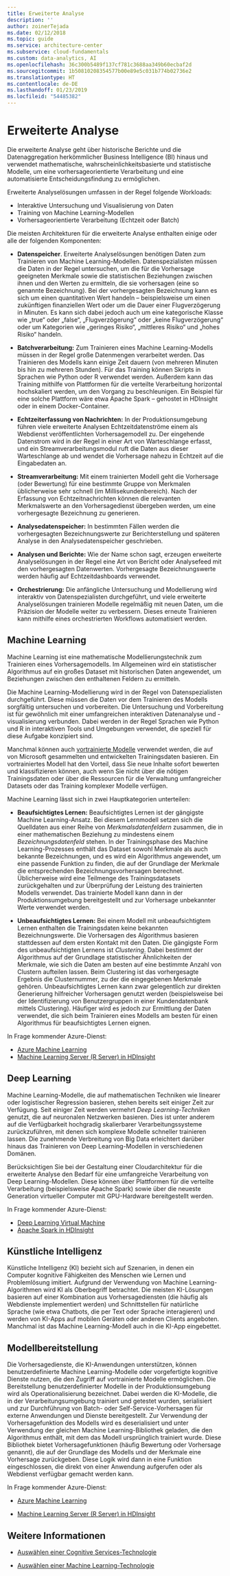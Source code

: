 ```yaml
---
title: Erweiterte Analyse
description: ''
author: zoinerTejada
ms.date: 02/12/2018
ms.topic: guide
ms.service: architecture-center
ms.subservice: cloud-fundamentals
ms.custom: data-analytics, AI
ms.openlocfilehash: 36c300b5489f137cf781c3688aa349b60ecbaf2d
ms.sourcegitcommit: 1b50810208354577b00e89e5c031b774b02736e2
ms.translationtype: HT
ms.contentlocale: de-DE
ms.lasthandoff: 01/23/2019
ms.locfileid: "54485382"
---
```

# <a name="advanced-analytics"></a>Erweiterte Analyse

Die erweiterte Analyse geht über historische Berichte und die Datenaggregation herkömmlicher Business Intelligence (BI) hinaus und verwendet mathematische, wahrscheinlichkeitsbasierte und statistische Modelle, um eine vorhersageorientierte Verarbeitung und eine automatisierte Entscheidungsfindung zu ermöglichen.

Erweiterte Analyselösungen umfassen in der Regel folgende Workloads:

- Interaktive Untersuchung und Visualisierung von Daten
- Training von Machine Learning-Modellen
- Vorhersageorientierte Verarbeitung (Echtzeit oder Batch)

Die meisten Architekturen für die erweiterte Analyse enthalten einige oder alle der folgenden Komponenten:

- **Datenspeicher**. Erweiterte Analyselösungen benötigen Daten zum Trainieren von Machine Learning-Modellen. Datenspezialisten müssen die Daten in der Regel untersuchen, um die für die Vorhersage geeigneten Merkmale sowie die statistischen Beziehungen zwischen ihnen und den Werten zu ermitteln, die sie vorhersagen (eine so genannte Bezeichnung). Bei der vorhergesagten Bezeichnung kann es sich um einen quantitativen Wert handeln – beispielsweise um einen zukünftigen finanziellen Wert oder um die Dauer einer Flugverzögerung in Minuten. Es kann sich dabei jedoch auch um eine kategorische Klasse wie „true“ oder „false“, „Flugverzögerung“ oder „keine Flugverzögerung“ oder um Kategorien wie „geringes Risiko“, „mittleres Risiko“ und „hohes Risiko“ handeln.

- **Batchverarbeitung:** Zum Trainieren eines Machine Learning-Modells müssen in der Regel große Datenmengen verarbeitet werden. Das Trainieren des Modells kann einige Zeit dauern (von mehreren Minuten bis hin zu mehreren Stunden). Für das Training können Skripts in Sprachen wie Python oder R verwendet werden. Außerdem kann das Training mithilfe von Plattformen für die verteilte Verarbeitung horizontal hochskaliert werden, um den Vorgang zu beschleunigen. Ein Beispiel für eine solche Plattform wäre etwa Apache Spark – gehostet in HDInsight oder in einem Docker-Container.

- **Echtzeiterfassung von Nachrichten:** In der Produktionsumgebung führen viele erweiterte Analysen Echtzeitdatenströme einem als Webdienst veröffentlichten Vorhersagemodell zu. Der eingehende Datenstrom wird in der Regel in einer Art von Warteschlange erfasst, und ein Streamverarbeitungsmodul ruft die Daten aus dieser Warteschlange ab und wendet die Vorhersage nahezu in Echtzeit auf die Eingabedaten an.

- **Streamverarbeitung:** Mit einem trainierten Modell geht die Vorhersage (oder Bewertung) für eine bestimmte Gruppe von Merkmalen üblicherweise sehr schnell (im Millisekundenbereich). Nach der Erfassung von Echtzeitnachrichten können die relevanten Merkmalswerte an den Vorhersagedienst übergeben werden, um eine vorhergesagte Bezeichnung zu generieren.

- **Analysedatenspeicher:** In bestimmten Fällen werden die vorhergesagten Bezeichnungswerte zur Berichterstellung und späteren Analyse in den Analysedatenspeicher geschrieben.

- **Analysen und Berichte:** Wie der Name schon sagt, erzeugen erweiterte Analyselösungen in der Regel eine Art von Bericht oder Analysefeed mit den vorhergesagten Datenwerten. Vorhergesagte Bezeichnungswerte werden häufig auf Echtzeitdashboards verwendet.

- **Orchestrierung:** Die anfängliche Untersuchung und Modellierung wird interaktiv von Datenspezialisten durchgeführt, und viele erweiterte Analyselösungen trainieren Modelle regelmäßig mit neuen Daten, um die Präzision der Modelle weiter zu verbessern. Dieses erneute Trainieren kann mithilfe eines orchestrierten Workflows automatisiert werden.

## <a name="machine-learning"></a>Machine Learning

Machine Learning ist eine mathematische Modellierungstechnik zum Trainieren eines Vorhersagemodells. Im Allgemeinen wird ein statistischer Algorithmus auf ein großes Dataset mit historischen Daten angewendet, um Beziehungen zwischen den enthaltenen Feldern zu ermitteln.

Die Machine Learning-Modellierung wird in der Regel von Datenspezialisten durchgeführt. Diese müssen die Daten vor dem Trainieren des Modells sorgfältig untersuchen und vorbereiten. Die Untersuchung und Vorbereitung ist für gewöhnlich mit einer umfangreichen interaktiven Datenanalyse und -visualisierung verbunden. Dabei werden in der Regel Sprachen wie Python und R in interaktiven Tools und Umgebungen verwendet, die speziell für diese Aufgabe konzipiert sind.

Manchmal können auch [vortrainierte Modelle](/machine-learning-server/install/microsoftml-install-pretrained-models) verwendet werden, die auf von Microsoft gesammelten und entwickelten Trainingsdaten basieren. Ein vortrainiertes Modell hat den Vorteil, dass Sie neue Inhalte sofort bewerten und klassifizieren können, auch wenn Sie nicht über die nötigen Trainingsdaten oder über die Ressourcen für die Verwaltung umfangreicher Datasets oder das Training komplexer Modelle verfügen.

Machine Learning lässt sich in zwei Hauptkategorien unterteilen:

- **Beaufsichtigtes Lernen:** Beaufsichtigtes Lernen ist der gängigste Machine Learning-Ansatz. Bei diesem Lernmodell setzen sich die Quelldaten aus einer Reihe von *Merkmalsdatenfeldern* zusammen, die in einer mathematischen Beziehung zu mindestens einem *Bezeichnungsdatenfeld* stehen. In der Trainingsphase des Machine Learning-Prozesses enthält das Dataset sowohl Merkmale als auch bekannte Bezeichnungen, und es wird ein Algorithmus angewendet, um eine passende Funktion zu finden, die auf der Grundlage der Merkmale die entsprechenden Bezeichnungsvorhersagen berechnet. Üblicherweise wird eine Teilmenge des Trainingsdatasets zurückgehalten und zur Überprüfung der Leistung des trainierten Modells verwendet. Das trainierte Modell kann dann in der Produktionsumgebung bereitgestellt und zur Vorhersage unbekannter Werte verwendet werden.

- **Unbeaufsichtigtes Lernen:** Bei einem Modell mit unbeaufsichtigtem Lernen enthalten die Trainingsdaten keine bekannten Bezeichnungswerte. Die Vorhersagen des Algorithmus basieren stattdessen auf dem ersten Kontakt mit den Daten. Die gängigste Form des unbeaufsichtigten Lernens ist *Clustering*. Dabei bestimmt der Algorithmus auf der Grundlage statistischer Ähnlichkeiten der Merkmale, wie sich die Daten am besten auf eine bestimmte Anzahl von Clustern aufteilen lassen. Beim Clustering ist das vorhergesagte Ergebnis die Clusternummer, zu der die eingegebenen Merkmale gehören. Unbeaufsichtigtes Lernen kann zwar gelegentlich zur direkten Generierung hilfreicher Vorhersagen genutzt werden (beispielsweise bei der Identifizierung von Benutzergruppen in einer Kundendatenbank mittels Clustering). Häufiger wird es jedoch zur Ermittlung der Daten verwendet, die sich beim Trainieren eines Modells am besten für einen Algorithmus für beaufsichtigtes Lernen eignen.

In Frage kommender Azure-Dienst:

- [Azure Machine Learning](/azure/machine-learning/)
- [Machine Learning Server (R Server) in HDInsight](/azure/hdinsight/r-server/r-server-overview)

## <a name="deep-learning"></a>Deep Learning

Machine Learning-Modelle, die auf mathematischen Techniken wie linearer oder logistischer Regression basieren, stehen bereits seit einiger Zeit zur Verfügung. Seit einiger Zeit werden vermehrt *Deep Learning-Techniken* genutzt, die auf neuronalen Netzwerken basieren. Dies ist unter anderem auf die Verfügbarkeit hochgradig skalierbarer Verarbeitungssysteme zurückzuführen, mit denen sich komplexe Modelle schneller trainieren lassen. Die zunehmende Verbreitung von Big Data erleichtert darüber hinaus das Trainieren von Deep Learning-Modellen in verschiedenen Domänen.

Berücksichtigen Sie bei der Gestaltung einer Cloudarchitektur für die erweiterte Analyse den Bedarf für eine umfangreiche Verarbeitung von Deep Learning-Modellen. Diese können über Plattformen für die verteilte Verarbeitung (beispielsweise Apache Spark) sowie über die neueste Generation virtueller Computer mit GPU-Hardware bereitgestellt werden.

In Frage kommender Azure-Dienst:

- [Deep Learning Virtual Machine](/azure/machine-learning/data-science-virtual-machine/deep-learning-dsvm-overview)
- [Apache Spark in HDInsight](/azure/hdinsight/spark/apache-spark-overview)

## <a name="artificial-intelligence"></a>Künstliche Intelligenz

Künstliche Intelligenz (KI) bezieht sich auf Szenarien, in denen ein Computer kognitive Fähigkeiten des Menschen wie Lernen und Problemlösung imitiert. Aufgrund der Verwendung von Machine Learning-Algorithmen wird KI als Oberbegriff betrachtet. Die meisten KI-Lösungen basieren auf einer Kombination aus Vorhersagediensten (die häufig als Webdienste implementiert werden) und Schnittstellen für natürliche Sprache (wie etwa Chatbots, die per Text oder Sprache interagieren) und werden von KI-Apps auf mobilen Geräten oder anderen Clients angeboten. Manchmal ist das Machine Learning-Modell auch in die KI-App eingebettet.

## <a name="model-deployment"></a>Modellbereitstellung

Die Vorhersagedienste, die KI-Anwendungen unterstützen, können benutzerdefinierte Machine Learning-Modelle oder vorgefertigte kognitive Dienste nutzen, die den Zugriff auf vortrainierte Modelle ermöglichen. Die Bereitstellung benutzerdefinierter Modelle in der Produktionsumgebung wird als Operationalisierung bezeichnet. Dabei werden die KI-Modelle, die in der Verarbeitungsumgebung trainiert und getestet wurden, serialisiert und zur Durchführung von Batch- oder Self-Service-Vorhersagen für externe Anwendungen und Dienste bereitgestellt. Zur Verwendung der Vorhersagefunktion des Modells wird es deserialisiert und unter Verwendung der gleichen Machine Learning-Bibliothek geladen, die den Algorithmus enthält, mit dem das Modell ursprünglich trainiert wurde. Diese Bibliothek bietet Vorhersagefunktionen (häufig Bewertung oder Vorhersage genannt), die auf der Grundlage des Modells und der Merkmale eine Vorhersage zurückgeben. Diese Logik wird dann in eine Funktion eingeschlossen, die direkt von einer Anwendung aufgerufen oder als Webdienst verfügbar gemacht werden kann.

In Frage kommender Azure-Dienst:

- [Azure Machine Learning](/azure/machine-learning/)

- [Machine Learning Server (R Server) in HDInsight](/azure/hdinsight/r-server/r-server-overview)

## <a name="see-also"></a>Weitere Informationen

- [Auswählen einer Cognitive Services-Technologie](../technology-choices/cognitive-services.md)

- [Auswählen einer Machine Learning-Technologie](../technology-choices/data-science-and-machine-learning.md)
